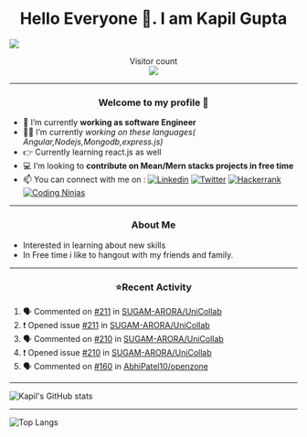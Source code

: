 <h1 align=center> Hello Everyone 👋. I am Kapil Gupta </h1>
<img src="https://media.licdn.com/dms/image/C5616AQEWqzMjsbDDHA/profile-displaybackgroundimage-shrink_350_1400/0/1647235653847?e=1721865600&v=beta&t=EEN1ojpVZwGgojsJ7zwoHduo0dqioyxfbmqdeT6J3_o" >

<p align="center"> 
  Visitor count<br>
  <img src="https://profile-counter.glitch.me/KapilG0/count.svg" />
</p>


---

 

<h3 align=center> Welcome to my profile 🙂</h3>

- 🔭 I’m currently **working as software Engineer**
- 👨‍🦱 I’m currently *working on these languages( Angular,Nodejs,Mongodb,express.js)*
- 👉 Currently learning react.js as well 
- 💻 I’m looking to **contribute on Mean/Mern stacks projects in free time**
- 📫 You can connect with me on : 
[![Linkedin](https://img.shields.io/badge/LinkedIn-blue?style=for-the-badge&logo=linkedin&labelColor=blue&link=https://www.linkedin.com/in/kapil-gupta-42947316b/)](https://www.linkedin.com/in/kapil-gupta-42947316b/) [![Twitter](https://img.shields.io/badge/Twitter-black?style=for-the-badge&logo=twitter&labelColor=blue&link=https://twitter.com/KG161997?t=qIUoYCK3kJcusTKEBY40KQ&s=09)](https://twitter.com/KG161997?t=qIUoYCK3kJcusTKEBY40KQ&s=09)
[![Hackerrank](https://img.shields.io/badge/Hackerrank-darkgreen?style=for-the-badge&logo=hackerrank&labelColor=black&link=https://www.hackerrank.com/dashboard)](https://www.hackerrank.com/dashboard) [![Coding Ninjas](https://img.shields.io/badge/codingninjas-orange?style=for-the-badge&logo=codingninjas&labelColor=black&link=https://www.codingninjas.com/studio/profile/9761e067-31fa-4e09-a3ae-31df8e513c89)](https://www.codingninjas.com/studio/profile/9761e067-31fa-4e09-a3ae-31df8e513c89)

<!-- [Coding Ninjas](https://www.codingninjas.com/studio/profile/9761e067-31fa-4e09-a3ae-31df8e513c89)-->
---


<h3 align="center">About Me </h3>

  - Interested in learning about new skills
  - In Free time i like to hangout with my friends and family.

--- 

<h3 align='center'>⭐Recent Activity</h3>

<!--START_SECTION:activity-->
1. 🗣 Commented on [#211](https://github.com/SUGAM-ARORA/UniCollab/issues/211#issuecomment-2143821696) in [SUGAM-ARORA/UniCollab](https://github.com/SUGAM-ARORA/UniCollab)
2. ❗ Opened issue [#211](https://github.com/SUGAM-ARORA/UniCollab/issues/211) in [SUGAM-ARORA/UniCollab](https://github.com/SUGAM-ARORA/UniCollab)
3. 🗣 Commented on [#210](https://github.com/SUGAM-ARORA/UniCollab/issues/210#issuecomment-2143821216) in [SUGAM-ARORA/UniCollab](https://github.com/SUGAM-ARORA/UniCollab)
4. ❗ Opened issue [#210](https://github.com/SUGAM-ARORA/UniCollab/issues/210) in [SUGAM-ARORA/UniCollab](https://github.com/SUGAM-ARORA/UniCollab)
5. 🗣 Commented on [#160](https://github.com/AbhiPatel10/openzone/issues/160#issuecomment-2143818542) in [AbhiPatel10/openzone](https://github.com/AbhiPatel10/openzone)
<!--END_SECTION:activity-->

---

![Kapil's GitHub stats](https://github-readme-stats.vercel.app/api?username=KapilG0&show_icons=true&theme=radical)

---

![Top Langs](https://github-readme-stats.vercel.app/api/top-langs/?username=KapilG0&layout=compact)

<!--
**kapilG0/kapilG0** is a ✨ _special_ ✨ repository because its `README.md` (this file) appears on your GitHub profile.

Here are some ideas to get you started:

- 🔭 I’m currently working on Node.js,Mongodb
- 🌱 I’m currently learning Angular,Nodejs,Mongodb
- 👯 I’m looking to collaborate on Angular,Node.js projects
- 🤔 I’m looking for help with ...
- 💬 Ask me about ...
- 📫 How to reach me: ...
- 😄 Pronouns: ...
- ⚡ Fun fact: ...
-->
